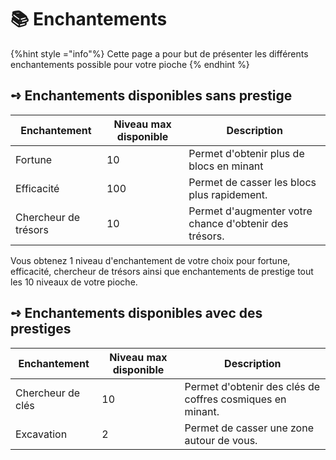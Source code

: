 # 📚 Enchantements

{%hint style ="info"%}
Cette page a pour but de présenter les différents enchantements possible pour votre pioche
{% endhint %}

## **➺** Enchantements disponibles sans prestige

| Enchantement        | Niveau max disponible | Description                                                                                                              |
| ------------------- | ------------- | ------------------------------------------------------------------------------------------------------------------------ |
| Fortune             | 10             | Permet d'obtenir plus de blocs en minant                                                                                    |
| Efficacité          | 100            | Permet de casser les blocs plus rapidement.                                                                                 |
| Chercheur de trésors    | 10         | Permet d'augmenter votre chance d'obtenir des trésors. |                                               

Vous obtenez 1 niveau d'enchantement de votre choix pour fortune, efficacité, chercheur de trésors ainsi que enchantements de prestige tout les 10 niveaux de votre pioche.

## **➺** Enchantements disponibles avec des prestiges

| Enchantement        | Niveau max disponible | Description                                                                                                              |
| ------------------- | ------------- | ------------------------------------------------------------------------------------------------------------------------ |
| Chercheur de clés   | 10             | Permet d'obtenir des clés de coffres cosmiques en minant.                                                                                                                             |
| Excavation          | 2             | Permet de casser une zone autour de vous.                                                 |                                                  
